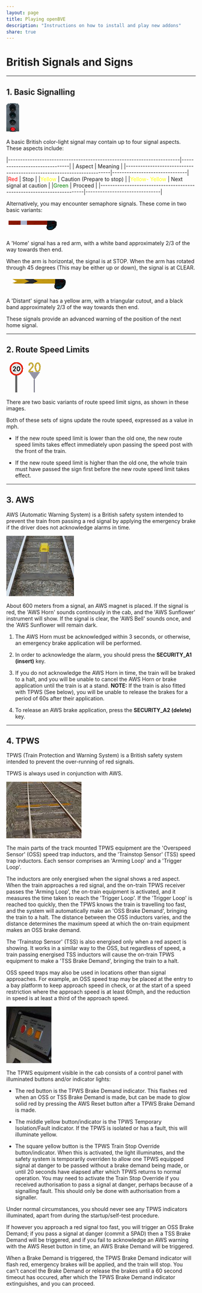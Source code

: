 ```yaml
---
layout: page
title: Playing openBVE
description: "Instructions on how to install and play new addons"
share: true
---
```


# British Signals and Signs

---

## 1. Basic Signalling

<img src="/images/driving_signal_gb.png" alt="A British Color-Light Signal">

A basic British color-light signal may contain up to four signal aspects. These aspects include:

|-----------------------------------------------------------------------|-------------------------------|
| Aspect																| Meaning						|
|-----------------------------------------------------------------------|-------------------------------|
|<font color="red">Red</font> 											| Stop							|
|<font color="yellow">Yellow</font>										| Caution (Prepare to stop)		|
|<font color="yellow">Yellow- Yellow</font>								| Next signal at caution		|
|<font color="green">Green</font>										| Proceed						|
|-----------------------------------------------------------------------|-------------------------------|

Alternatively, you may encounter semaphore signals. These come in two basic variants:

<img src="/images/driving_signal_gb_s1.png" alt="A British Semaphore Home Signal">

A 'Home' signal has a red arm, with a white band approximately 2/3 of the way towards then end.

When the arm is horizontal, the signal is at STOP. When the arm has rotated through 45 degrees (This may be either up or down), the signal is at CLEAR.

<img src="/images/driving_signal_gb_s2.png" alt="A British Semaphore Distant Signal">

A 'Distant' signal has a yellow arm, with a triangular cutout, and a black band approximately 2/3 of the way towards then end.

These signals provide an advanced warning of the position of the next home signal.

---

## 2. Route Speed Limits

<img src="/images/driving_limit_g1.png" alt="A British Speed Limit Sign"> <img src="/images/driving_limit_g2.png" alt="A British Speed Limit Sign">

There are two basic variants of route speed limit signs, as shown in these images.

Both of these sets of signs update the route speed, expressed as a value in mph.

* If the new route speed limit is lower than the old one, the new route speed limits takes effect immediately upon passing the speed post with the front of the train. 

* If the new route speed limit is higher than the old one, the whole train must have passed the sign first before the new route speed limit takes effect. 

---

## 3. AWS

AWS (Automatic Warning System) is a British safety system intended to prevent the train from passing a red signal by applying the emergency brake if the driver does not acknowledge alarms in time. 

<img src="/images/driving_tr_0_gb.jpg" alt="An AWS Magnet">

About 600 meters from a signal, an AWS magnet is placed. If the signal is red, the 'AWS Horn' sounds continously in the cab, and the 'AWS Sunflower' instrument will show. If the signal is clear, the 'AWS Bell' sounds once, and the 'AWS Sunflower will remain dark.

1. The AWS Horn must be acknowledged within 3 seconds, or otherwise, an emergency brake application will be performed. 

2. In order to acknowledge the alarm, you should press the **SECURITY_A1 (insert)** key. 

3. If you do not acknowledge the AWS Horn in time, the train will be braked to a halt, and you will be unable to cancel the AWS Horn or brake application until the train is at a stand. **NOTE:** If the train is also fitted with TPWS (See below), you will be unable to release the brakes for a period of 60s after their application.

4. To release an AWS brake application, press the **SECURITY_A2 (delete)** key. 

---

## 4. TPWS

TPWS (Train Protection and Warning System) is a British safety system intended to prevent the over-running of red signals.

TPWS is always used in conjunction with AWS.

<img src="/images/tpws.jpg" alt="A TPWS Induction Loop">

The main parts of the track mounted TPWS equipment are the 'Overspeed Sensor' (OSS) speed trap inductors, and the 'Trainstop Sensor' (TSS) speed trap inductors. Each sensor comprises an 'Arming Loop' and a 'Trigger Loop'.

The inductors are only energised when the signal shows a red aspect. When the train approaches a red signal, and the on-train TPWS receiver passes the 'Arming Loop', the on-train equipment is activated, and it measures the time taken to reach the 'Trigger Loop'. If the 'Trigger Loop' is reached too quickly, then the TPWS knows the train is travelling too fast, and the system will automatically make an 'OSS Brake Demand', bringing the train to a halt. The distance between the OSS inductors varies, and the distance determines the maximum speed at which the on-train equipment makes an OSS brake demand.

The 'Trainstop Sensor' (TSS) is also energised only when a red aspect is showing. It works in a similar way to the OSS, but regardless of speed, a train passing energised TSS inductors will cause the on-train TPWS equipment to make a 'TSS Brake Demand', bringing the train to a halt.

OSS speed traps may also be used in locations other than signal approaches. For example, an OSS speed trap may be placed at the entry to a bay platform to keep approach speed in check, or at the start of a speed restriction where the approach speed is at least 60mph, and the reduction in speed is at least a third of the approach speed. 

<img src="/images/tpws-panel.jpg" alt="TPWS Panel In-Cab">

The TPWS equipment visible in the cab consists of a control panel with illuminated buttons and/or indicator lights:

* The red button is the TPWS Brake Demand indicator. This flashes red when an OSS or TSS Brake Demand is made, but can be made to glow solid red by pressing the AWS Reset button after a TPWS Brake Demand is made.

* The middle yellow button/indicator is the TPWS Temporary Isolation/Fault indicator. If the TPWS is isolated or has a fault, this will illuminate yellow.

* The square yellow button is the TPWS Train Stop Override button/indicator. When this is activated, the light illuminates, and the safety system is temporarily overriden to allow one TPWS equipped signal at danger to be passed without a brake demand being made, or until 20 seconds have elapsed after which TPWS returns to normal operation. You may need to activate the Train Stop Override if you received authorisation to pass a signal at danger, perhaps because of a signalling fault. This should only be done with authorisation from a signaller.

Under normal circumstances, you should never see any TPWS indicators illuminated, apart from during the startup/self-test procedure. 

If however you approach a red signal too fast, you will trigger an OSS Brake Demand; if you pass a signal at danger (commit a SPAD) then a TSS Brake Demand will be triggered, and if you fail to acknowledge an AWS warning with the AWS Reset button in time, an AWS Brake Demand will be triggered. 

When a Brake Demand is triggered, the TPWS Brake Demand indicator will flash red, emergency brakes will be applied, and the train will stop. You can't cancel the Brake Demand or release the brakes until a 60 second timeout has occured, after which the TPWS Brake Demand indicator extinguishes, and you can proceed.
